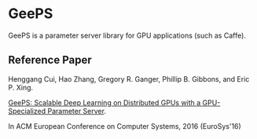# GeePS

GeePS is a parameter server library for GPU applications (such as Caffe).

Reference Paper
---------------

Henggang Cui, Hao Zhang, Gregory R. Ganger, Phillip B. Gibbons, and Eric P. Xing.

[GeePS: Scalable Deep Learning on Distributed GPUs with a GPU-Specialized Parameter Server](https://users.ece.cmu.edu/~hengganc/archive/paper/[eurosys16]geeps.pdf).

In ACM European Conference on Computer Systems, 2016 (EuroSys'16)

